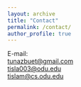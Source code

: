 ```yaml
---
layout: archive
title: "Contact"
permalink: /contact/
author_profile: true
---
```

E-mail:<br>
tunazbuet@gmail.com<br>
tisla003@odu.edu<br>
tislam@cs.odu.edu


